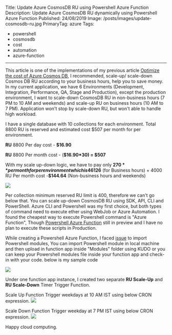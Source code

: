 Title: Update Azure CosmosDB RU using Powershell Azure Function
Description: Update Azure CosmosDB RU dynamically using Powershell Azure Function
Published: 24/08/2019
Image: /posts/images/update-cosmosdb-ru.jpg
PrimaryTag: azure
Tags:
  - powershell
  - cosmosdb
  - cost
  - automation
  - azure-function
---
This article is one of the implementations of my previous article [Optimize the cost of Azure Cosmos DB](https://www.linkedin.com/pulse/optimize-cost-azure-cosmos-db-pankaj-rawat), I recommended, scale-up/ scale-down Cosmos DB RU according to your business hours, help you to save money. In my current application, we have 6 Environments (Development, Integration, Performance, QA, Stage and Production), except the production environment, I want to scale-down CosmosDB RU in non-business hours (7 PM to 10 AM and weekends) and scale-up RU on business hours (10 AM to 7 PM). Application won't stop by scale-down RU, but won't able to handle high workload.

I have a single database with 10 collections for each environment. Total 8800 RU is reserved and estimated cost $507 per month for per environment.

**RU** 8800 Per day cost - **$16.90**

**RU** 8800 Per month cost - (**$16.90\*30) = $507**

With my scale up-down logic, we have to pay only **$270** per month for per environment which is 46% less compared to the previous bill. 8800 RU Per month cost -**$126** (for Business hours) + 4000 RU Per month cost -**$144.64** (Non-business hours and weekends)

<img src="/posts/images/update-cosmosdb-ru-1.jpg">

Per collection minimum reserved RU limit is 400, therefore we can't go below that. You can scale up-down CosmosDB RU using SDK, API, CLI and PowerShell. Azure CLI and Powershell was my first choice, but both types of command need to execute ether using WebJob or Azure Automation. I found the cheapest way to execute Powershell command is "Azure Function", Though [Powershell Azure Function](https://docs.microsoft.com/en-us/azure/azure-functions/functions-create-first-function-powershell) still in preview and I have no plan to execute these scripts in Production.

While creating a Powershell Azure Function, I faced [issue](https://stackoverflow.com/a/39985646/4140278) to import Powershell modules, You can import Powershell module in local machine and then upload in function app inside "Modules" folder using KUDO or you can keep your Powershell modules file inside your function app and check-in with your code. below is my sample code

<img src="/posts/images/update-cosmosdb-ru-2.jpg">

Under one function app instance, I created two separate **RU Scale-Up** and **RU Scale-Down** Timer Trigger Function.

Scale Up Function Trigger weekdays at 10 AM IST using below CRON expression.
<img src="/posts/images/update-cosmosdb-ru-3.jpg">

Scale Down Function Trigger weekday at 7 PM IST using below CRON expression.
<img src="/posts/images/update-cosmosdb-ru-4.jpg">

Happy cloud computing.